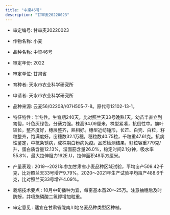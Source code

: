 ```yaml
---
title: "中梁46号"
description: "甘审麦20220023"
---
```

* 审定编号:  甘审麦20220023

*  作物名称:  小麦

*  品种名称:  中梁46号

*  审定年份:  2022

*  审定单位:  甘肃省

* 育种者:  天水市农业科学研究所

*  申请者:  天水市农业科学研究所

*  品种来源:  云麦56/02208//07H505-7-8。原代号12102-13-1。 

*  特征特性 : 
半冬性。生育期240天，比对照兰天33号晚熟1天。幼苗半直立到匍匐，叶色灰绿色，分蘖力强。株高94.09厘米，株型紧凑，抗倒性中。旗叶较长，整齐度好，穗层整齐，熟相好。穗型近纺锤形，长芒、白壳、白粒，籽粒整齐，饱满度好。亩穗数32.1万穗，穗粒数40.75粒，千粒重47.61克。抗病性鉴定，中抗条锈病，成株期白粉病免疫。品质检测结果，籽粒容重779克/升，蛋白质含量12.13%，湿面筋含量26.0%，稳定时间2.1分钟，吸水率55.8%，最大拉伸阻力162E.U，拉伸面积48平方厘米。
 
*  产量表现 : 
2019～2021年参加甘肃省小麦品种区域试验，平均亩产509.42千克，比对照兰天33号增产9.79%。2020～2021年生产试验平均亩产488.6千克，比对照兰天33号增产4.09%。

*  栽培技术要点 : 
10月中旬播种为宜，每亩基本苗20～25万。注意抽穗后及时防蚜，并喷施磷酸二氢钾增加粒重。

*  审定意见 : 
适宜在甘肃省陇南川地冬麦品种类型区种植。
